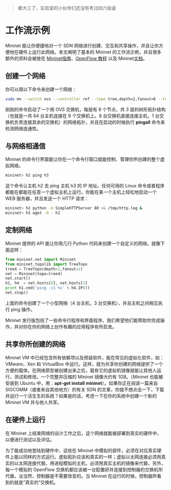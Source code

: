 > 都大三了，实验室的小伙伴们还没有考过四六级诶

# 工作流示例

Mininet 能让你便捷地对一个 SDN 网络进行创建、交互和共享操作，并且让你方便地在硬件上运行此网络。本文阐明了基本的 Mininet 的工作流示例，并且很多额外的资料会被放在 [Mininet指南](/Documents/walkthrough.md)、[OpenFlow 教程](https://github.com/mininet/openflow-tutorial/wiki) 以及 Mininet[文档](https://github.com/mininet/mininet/wiki/Documentation)。

## 创建一个网络

你可以用以下命令来创建一个网络：
```bash
sudo mn --switch ovs --controller ref --topo tree,depth=2,fanout=8 --test pingall
```
刚刚的命令启动了一个用 OVS 交换机，每层有 8 个节点，共 3 层的树形拓扑结构（也就是一共 64 台主机连接在 9 个交换机上。8 台交换机直接连接主机，1 台交换机负责连接其余的交换机）的网络拓扑，并且在启动的时候执行 **pingall** 命令来检测网络连通性。

## 与网络相通信

Mininet 的命令行界面能让你在一个命令行窗口就能控制、管理你所创建的整个虚拟网络。
```bash
mininet> h2 ping h3
```
这个命令让主机 h2 去 ping 主机 h3 的 IP 地址。任何可用的 Linux 命令或者程序都能在都能在任意一个虚拟主机上运行。你能在某一个主机上轻松地启动一个 WEB 服务器，并且发送一个 HTTP 请求：
```bash
mininet> h2 python -m SimpleHTTPServer 80 >& /tmp/http.log &
mininet> h3 wget -O - h2
```

## 定制网络

Mininet 提供的 API 能让你用几行 Python 代码来创建一个自定义的网络。就像下面这样：
```python
from mininet.net import Mininet
from mininet.topolib import TreeTopo
tree4 = TreeTopo(depth=2,fanout=2)
net = Mininet(topo=tree4)
net.start()
h1, h4  = net.hosts[0], net.hosts[3]
print h1.cmd('ping -c1 %s' % h4.IP())
net.stop()
```
上面的命令创建了一个小型网络（4 台主机，3 台交换机），并且主机之间相互执行 ping 操作。

Mininet 发行版包括了一些命令行程序和界面程序，我们希望他们能帮助你完成操作，并对你在你的网络上创作有趣的应用程序有所启发。

## 共享你所创建的网络

Mininet VM 中已经包含所有依赖项以及预装软件，能在常见的虚拟化软件，如：VMware，Xen 和 VirtualBox 中运行。这样，就为共享你创建的网络提供了一个方便的载体。在网络原型被创建出来之后，载有它的虚拟机镜像就能让其他人运行，测试和修改。一个完整并压缩的 Mininet 镜像大约有 1GB。（Mininet 也能被安装到 Ubuntu 中，用：**apt-get install mininet**）。如果你正在阅读一篇来自 SIGCOMM（或者来自其他地方）的有关 SDN 的文章，你就不想点击一下，下载并运行一个活生生的系统？如果是的话，考虑一下在你的系统中创建一个新的 Mininet VM 并与他人共享。

## 在硬件上运行
在 Mininet 上结束网络的设计工作之后，这个网络就能被部署到真实的硬件中，以便进行测试以及评估。

为了能成功地登陆到硬件中，这些在 Mininet 中模拟的部件，必须在对应真实硬件上能以同样的方式运行。虚拟拓扑应该和真实的一样；虚拟以太网连接必须用真实的以太网连接代替。用进程模拟的主机，必须用真实主机的镜像来代替。另外，每一个模拟的 OpenFlow 交换机都应该被一台配置好并连接到控制器的交换机所代替。淡当然，控制器是不需要改变的。当 Mininet 在运行的时候，控制器所看到的就是“真实的”交换机。

